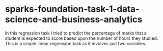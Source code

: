 # sparks-foundation-task-1-data-science-and-business-analytics
In this regression task I tried to predict the percentage of marks that a student is expected to score based upon the number of hours they studied.  This is a simple linear regression task as it involves just two variables.  
